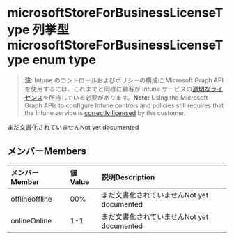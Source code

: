 # <a name="microsoftstoreforbusinesslicensetype-enum-type"></a><span data-ttu-id="256e1-101">microsoftStoreForBusinessLicenseType 列挙型</span><span class="sxs-lookup"><span data-stu-id="256e1-101">microsoftStoreForBusinessLicenseType enum type</span></span>

> <span data-ttu-id="256e1-102">**注:** Intune のコントロールおよびポリシーの構成に Microsoft Graph API を使用するには、これまでと同様に顧客が Intune サービスの[適切なライセンス](https://go.microsoft.com/fwlink/?linkid=839381)を所持している必要があります。</span><span class="sxs-lookup"><span data-stu-id="256e1-102">**Note:** Using the Microsoft Graph APIs to configure Intune controls and policies still requires that the Intune service is [correctly licensed](https://go.microsoft.com/fwlink/?linkid=839381) by the customer.</span></span>

<span data-ttu-id="256e1-103">まだ文書化されていません</span><span class="sxs-lookup"><span data-stu-id="256e1-103">Not yet documented</span></span>
## <a name="members"></a><span data-ttu-id="256e1-104">メンバー</span><span class="sxs-lookup"><span data-stu-id="256e1-104">Members</span></span>
|<span data-ttu-id="256e1-105">メンバー</span><span class="sxs-lookup"><span data-stu-id="256e1-105">Member</span></span>|<span data-ttu-id="256e1-106">値</span><span class="sxs-lookup"><span data-stu-id="256e1-106">Value</span></span>|<span data-ttu-id="256e1-107">説明</span><span class="sxs-lookup"><span data-stu-id="256e1-107">Description</span></span>|
|:---|:---|:---|
|<span data-ttu-id="256e1-108">offline</span><span class="sxs-lookup"><span data-stu-id="256e1-108">offline</span></span>|<span data-ttu-id="256e1-109">0</span><span class="sxs-lookup"><span data-stu-id="256e1-109">0%</span></span>|<span data-ttu-id="256e1-110">まだ文書化されていません</span><span class="sxs-lookup"><span data-stu-id="256e1-110">Not yet documented</span></span>|
|<span data-ttu-id="256e1-111">online</span><span class="sxs-lookup"><span data-stu-id="256e1-111">Online</span></span>|<span data-ttu-id="256e1-112">1</span><span class="sxs-lookup"><span data-stu-id="256e1-112">-1</span></span>|<span data-ttu-id="256e1-113">まだ文書化されていません</span><span class="sxs-lookup"><span data-stu-id="256e1-113">Not yet documented</span></span>|



